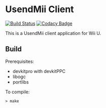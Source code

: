# UsendMii Client

[![Build Status](https://travis-ci.org/Crayon2000/UsendMii-Client.svg?branch=master)](https://travis-ci.org/Crayon2000/UsendMii-Client)
[![Codacy Badge](https://api.codacy.com/project/badge/Grade/35c5a21659da4701bce75bf6015632fb)](https://www.codacy.com/app/Crayon2000/UsendMii-Client?utm_source=github.com&amp;utm_medium=referral&amp;utm_content=Crayon2000/UsendMii-Client&amp;utm_campaign=Badge_Grade)

This is a UsendMii client application for Wii U.

## Build
Prerequisites:
* devkitpro with devkitPPC
* libogc
* portlibs

To compile:
```
> make
```
